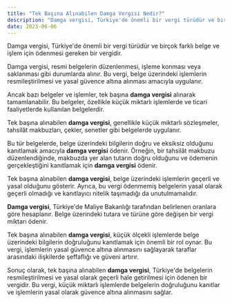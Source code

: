 ```yaml
---
title: "Tek Başına Alınabilen Damga Vergisi Nedir?"
description: "Damga vergisi, Türkiye'de önemli bir vergi türüdür ve birçok farklı belge ve işlem için ödenmesi gereken bir vergidir"
date: 2023-06-06
---
```


Damga vergisi, Türkiye'de önemli bir vergi türüdür ve birçok farklı belge ve işlem için ödenmesi gereken bir vergidir.

Damga vergisi, resmi belgelerin düzenlenmesi, işleme konması veya saklanması gibi durumlarda alınır. Bu vergi, belge
üzerindeki işlemlerin resmileştirilmesi ve yasal güvence altına alınması amacıyla uygulanır.

Ancak bazı belgeler ve işlemler, tek başına **damga vergisi** alınarak tamamlanabilir. Bu belgeler, özellikle küçük
miktarlı işlemlerde ve ticari faaliyetlerde kullanılan belgelerdir.

Tek başına alınabilen **damga vergisi**, genellikle küçük miktarlı sözleşmeler, tahsilât makbuzları, çekler, senetler
gibi belgelerde uygulanır.

Bu tür belgelerde, belge üzerindeki bilgilerin doğru ve eksiksiz olduğunu kanıtlamak amacıyla **damga vergisi** ödenir.
Örneğin, bir tahsilât makbuzu düzenlendiğinde, makbuzda yer alan tutarın doğru olduğunu ve ödemenin gerçekleştiğini
kanıtlamak için **damga vergisi** ödenir.

Tek başına alınabilen **damga vergisi**, belge üzerindeki işlemlerin geçerli ve yasal olduğunu gösterir. Ayrıca, bu
vergi ödenmemiş belgelerin yasal olarak geçerli olmadığı ve kanıtlayıcı nitelik taşımadığı da unutulmamalıdır.

**Damga vergisi**, Türkiye'de Maliye Bakanlığı tarafından belirlenen oranlara göre hesaplanır. Belge üzerindeki tutara
ve türüne göre değişen bir vergi miktarı ödenir.

Tek başına alınabilen **damga vergisi**, küçük ölçekli işlemlerde belge üzerindeki bilgilerin doğruluğunu kanıtlamak
için önemli bir rol oynar. Bu vergi, işlemlerin yasal güvence altına alınmasını sağlayarak taraflar arasındaki
ilişkilerde şeffaflığı ve güveni artırır.

Sonuç olarak, tek başına alınabilen **damga vergisi**, Türkiye'de belgelerin resmileştirilmesi ve yasal olarak geçerli
hale getirilmesi için ödenen bir vergidir. Bu vergi, küçük miktarlı işlemlerde belgelerin doğruluğunu kanıtlar ve
işlemlerin yasal olarak güvence altına alınmasını sağlar.
